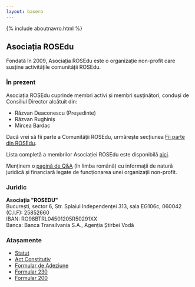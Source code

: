 ```yaml
---
layout: basero
---
```


{% include aboutnavro.html %}

## Asociația ROSEdu

Fondată în 2009, Asociația ROSEdu este o organizație non-profit care susține activitățile comunității ROSEdu.

### În prezent

Asociația ROSEdu cuprinde membri activi și membri susținători, conduși de Consiliul Director alcătuit din:

 * Răzvan Deaconescu (Președinte)
 * Răzvan Rughiniș
 * Mircea Bardac

Dacă vrei să fii parte a Comunității ROSEdu, urmărește secțiunea [Fii parte din ROSEdu][aboutus].

Lista completă a membrilor Asociației ROSEdu este disponibilă [aici][membri].

Menținem o [pagină de Q&A][qa] (în limba română) cu informații de natură juridică și financiară legate de funcționarea unei organizații non-profit.

[qa]: http://rosedu.github.com/legal-qa/qa.html
[aboutus]: {{site.basepath}}ro/aboutus#joinus
[membri]: https://docs.google.com/spreadsheet/pub?key=0Ai6_as_hLrdodHp5dGczTlNlLUtHNUVMT3NJMFJBMmc&output=html

### Juridic

**Asociația "ROSEDU"** <br />
București, sector 6, Str. Splaiul Independenței 313, sala EG106c, 060042 <br />
(C.I.F): 25852660 <br />
IBAN: RO98BTRL04501205R50291XX <br />
Banca: Banca Transilvania S.A., Agenția Știrbei Vodă <br />

### Atașamente

 * [Statut]({{site.basepath}}files/Asociatia_ROSEdu_Statut.pdf)
 * [Act Constitutiv]({{site.basepath}}files/Asociatia_ROSEdu_Act_Constitutiv.pdf)
 * [Formular de Adeziune]({{site.basepath}}files/Asociatia-ROSEdu_Formular-de-adeziune.pdf)
 * [Formular 230]({{site.basepath}}files/Decl_230_ROSEdu.pdf)
 * [Formular 200]({{site.basepath}}files/Decl_200_ROSEdu.pdf)
